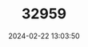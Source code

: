 ---
title: "32959"
category: "Cinnamodendron cubense"
draft: false
date: 2024-02-22 13:03:50
languages:
  Spanish; Castilian: ["canelón", "cúrbana", "canela"]
---